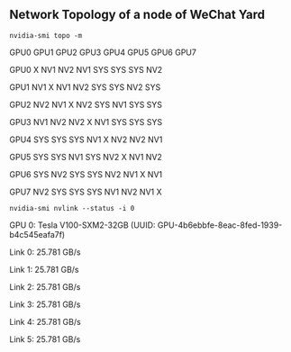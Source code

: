## Network Topology of a node of WeChat Yard
```nvidia-smi topo -m```

GPU0  GPU1  GPU2  GPU3  GPU4  GPU5  GPU6  GPU7
  
GPU0   X   NV1  NV2  NV1  SYS  SYS  SYS  NV2

GPU1  NV1   X   NV1  NV2  SYS  SYS  NV2  SYS

GPU2  NV2  NV1   X   NV2  SYS  NV1  SYS  SYS

GPU3  NV1  NV2  NV2   X   NV1  SYS  SYS  SYS

GPU4  SYS  SYS  SYS  NV1   X   NV2  NV2  NV1

GPU5  SYS  SYS  NV1  SYS  NV2   X   NV1  NV2

GPU6  SYS  NV2  SYS  SYS  NV2  NV1   X   NV1

GPU7  NV2  SYS  SYS  SYS  NV1  NV2  NV1    X

```nvidia-smi nvlink --status -i 0```

GPU 0: Tesla V100-SXM2-32GB (UUID: GPU-4b6ebbfe-8eac-8fed-1939-b4c545eafa7f)

   Link 0: 25.781 GB/s
   
   Link 1: 25.781 GB/s
   
   Link 2: 25.781 GB/s
   
   Link 3: 25.781 GB/s
   
   Link 4: 25.781 GB/s
   
   Link 5: 25.781 GB/s

